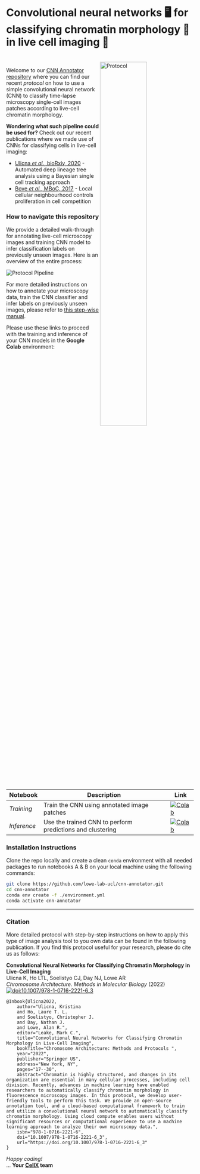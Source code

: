 # Convolutional neural networks 🖥️ for classifying chromatin morphology 🧬 in live cell imaging 🔬
<br/>

<img width="50%" align="right" alt="Protocol" src="assets/napari_annotator.png" />

Welcome to our [CNN Annotator repository](https://github.com/lowe-lab-ucl/cnn-annotator "CNN Annotator repository || Lowe Lab UCL") where you can find our recent *protocol* on how to use a simple convolutional neural network (CNN) to classify time-lapse microscopy single-cell images patches according to live-cell chromatin morphology.

**Wondering what such pipeline could be used for?** Check out our recent publications where we made use of CNNs for classifying cells in live-cell imaging:
- [Ulicna *et al.*, bioRxiv, 2020](https://www.biorxiv.org/content/10.1101/2020.09.10.276980v1.full "Automated deep lineage tree analysis using a Bayesian single cell tracking approach") - Automated deep lineage tree analysis using a Bayesian single cell tracking approach
- [Bove *et al.*, MBoC, 2017](https://www.molbiolcell.org/doi/10.1091/mbc.E17-06-0368?url_ver=Z39.88-2003&rfr_id=ori:rid:crossref.org&rfr_dat=cr_pub%20%200pubmed "Local cellular neighbourhood controls proliferation in cell competition") - Local cellular neighbourhood controls proliferation in cell competition


### How to navigate this repository

We provide a detailed walk-through for annotating live-cell microscopy images and training CNN model to infer classification labels on previously unseen images. Here is an overview of the entire process:

![Protocol Pipeline](/assets/protocol_pipeline.png)

For more detailed instructions on how to annotate your microscopy data, train the CNN classifier and infer labels on previously unseen images, please refer to [this step-wise manual](/notebooks/README.md "Protocol Methods").

Please use these links to proceed with the training and inference of your CNN models in the **Google Colab** environment:


| Notebook | Description | Link |
| --- | --- | --- |
| *Training* | Train the CNN using annotated image patches | [![Colab](https://colab.research.google.com/assets/colab-badge.svg)](https://colab.research.google.com/github/lowe-lab-ucl/cnn-annotator/blob/main/notebooks/C_CNN_Training_and_Validation.ipynb) |
| *Inference* | Use the trained CNN to perform predictions and clustering | [![Colab](https://colab.research.google.com/assets/colab-badge.svg)](https://colab.research.google.com/github/lowe-lab-ucl/cnn-annotator/blob/main/notebooks/D_CNN_Inference_and_Embedding.ipynb) |


### Installation Instructions

Clone the repo locally and create a clean `conda` environment with all needed packages to run notebooks A & B on your local machine using the following commands:

```sh
git clone https://github.com/lowe-lab-ucl/cnn-annotator.git
cd cnn-annotator
conda env create -f ./environment.yml
conda activate cnn-annotator
```

---
### Citation

More detailed protocol with step-by-step instructions on how to apply this type of image analysis tool to you own data can be found in the following publication. If you find this protocol useful for your research, please do cite us as follows:

**Convolutional Neural Networks for Classifying Chromatin Morphology in Live-Cell Imaging**  
Ulicna K, Ho LTL, Soelistyo CJ, Day NJ, Lowe AR    
*Chromosome Architecture. Methods in Molecular Biology* (2022)  
[![doi:10.1007/978-1-0716-2221-6_3](https://img.shields.io/badge/doi-10.3389%2Ffcomp.2021.734559-blue)](https://doi.org/10.1007/978-1-0716-2221-6_3)


```
@Inbook{Ulicna2022,
    author="Ulicna, Kristina
    and Ho, Laure T. L.
    and Soelistyo, Christopher J.
    and Day, Nathan J.
    and Lowe, Alan R.",
    editor="Leake, Mark C.",
    title="Convolutional Neural Networks for Classifying Chromatin Morphology in Live-Cell Imaging",
    bookTitle="Chromosome Architecture: Methods and Protocols ",
    year="2022",
    publisher="Springer US",
    address="New York, NY",
    pages="17--30",
    abstract="Chromatin is highly structured, and changes in its organization are essential in many cellular processes, including cell division. Recently, advances in machine learning have enabled researchers to automatically classify chromatin morphology in fluorescence microscopy images. In this protocol, we develop user-friendly tools to perform this task. We provide an open-source annotation tool, and a cloud-based computational framework to train and utilize a convolutional neural network to automatically classify chromatin morphology. Using cloud compute enables users without significant resources or computational experience to use a machine learning approach to analyze their own microscopy data.",
    isbn="978-1-0716-2221-6",
    doi="10.1007/978-1-0716-2221-6_3",
    url="https://doi.org/10.1007/978-1-0716-2221-6_3"
}
```

*Happy coding!* <br/>
... **Your [CellX](http://lowe.cs.ucl.ac.uk/cellx.html "Lowe Lab UCL") team**
